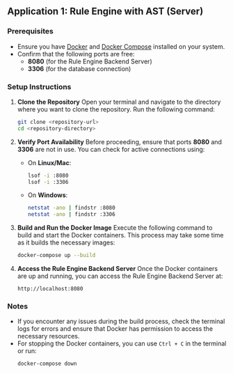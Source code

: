 ## Application 1: Rule Engine with AST (Server)

### Prerequisites
- Ensure you have [Docker](https://www.docker.com/get-started) and [Docker Compose](https://docs.docker.com/compose/) installed on your system.
- Confirm that the following ports are free:
    - **8080** (for the Rule Engine Backend Server)
    - **3306** (for the database connection)

### Setup Instructions

1. **Clone the Repository**
   Open your terminal and navigate to the directory where you want to clone the repository. Run the following command:
   ```bash
   git clone <repository-url>
   cd <repository-directory>
   ```

2. **Verify Port Availability**
   Before proceeding, ensure that ports **8080** and **3306** are not in use. You can check for active connections using:
    - On **Linux/Mac**:
      ```bash
      lsof -i :8080
      lsof -i :3306
      ```
    - On **Windows**:
      ```bash
      netstat -ano | findstr :8080
      netstat -ano | findstr :3306
      ```

3. **Build and Run the Docker Image**
   Execute the following command to build and start the Docker containers. This process may take some time as it builds the necessary images:
   ```bash
   docker-compose up --build
   ```

4. **Access the Rule Engine Backend Server**
   Once the Docker containers are up and running, you can access the Rule Engine Backend Server at:
   ```
   http://localhost:8080
   ```

### Notes
- If you encounter any issues during the build process, check the terminal logs for errors and ensure that Docker has permission to access the necessary resources.
- For stopping the Docker containers, you can use `Ctrl + C` in the terminal or run:
  ```bash
  docker-compose down
  ```